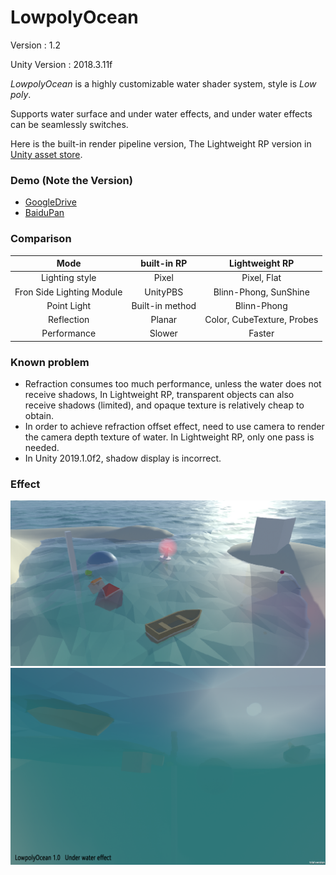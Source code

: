# LowpolyOcean

Version : 1.2

Unity Version : 2018.3.11f

_LowpolyOcean_ is a highly customizable water shader system, style is _Low poly_.

Supports water surface and under water effects, and under water effects can be seamlessly switches.

Here is the built-in render pipeline version, The Lightweight RP version in [Unity asset store](https://assetstore.unity.com/packages/slug/134311).

### Demo  (Note the Version)
- [GoogleDrive](https://drive.google.com/drive/folders/1velKf2LdrW4I9dhpaCaa2XS_lD5siBMy)
- [BaiduPan](https://pan.baidu.com/s/1i-1KVi470Ro2tEPD6TGuEQ)

### Comparison

| Mode | built-in RP | Lightweight RP |
| :--: | :--: | :--: |
| Lighting style | Pixel | Pixel, Flat |
| Fron Side Lighting Module | UnityPBS | Blinn-Phong, SunShine |
| Point Light | Built-in method | Blinn-Phong |
| Reflection | Planar | Color, CubeTexture, Probes |
| Performance | Slower | Faster |

### Known problem
* Refraction consumes too much performance, unless the water does not receive shadows, In Lightweight RP, transparent objects can also receive shadows (limited), and opaque texture is relatively cheap to obtain.
* In order to achieve refraction offset effect, need to use camera to render the camera depth texture of water. In Lightweight RP, only one pass is needed.
* In Unity 2019.1.0f2, shadow display is incorrect.

### Effect

![1](https://github.com/JiongXiaGu/LowpolyOcean/blob/master/Image/FaFaFa.png)
![2](https://github.com/JiongXiaGu/LowpolyOcean/blob/master/Image/636799873936840380.png)
